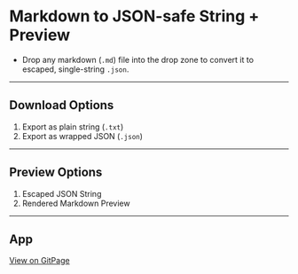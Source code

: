 # Markdown to JSON-safe String + Preview

- Drop any markdown (`.md`) file into the drop zone to convert it to escaped, single-string `.json`.

---

## Download Options

1.  Export as plain string (`.txt`)
2.  Export as wrapped JSON (`.json`)

---

## Preview Options

1. Escaped JSON String
2. Rendered Markdown Preview

---

## App

[View on GitPage](https://chrisnajman.github.io/markown-to-json)
